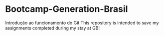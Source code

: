 # Bootcamp-Generation-Brasil
Introdução ao funcionamento do Git
This repository is intended to save my assignments completed during my stay at GB!

